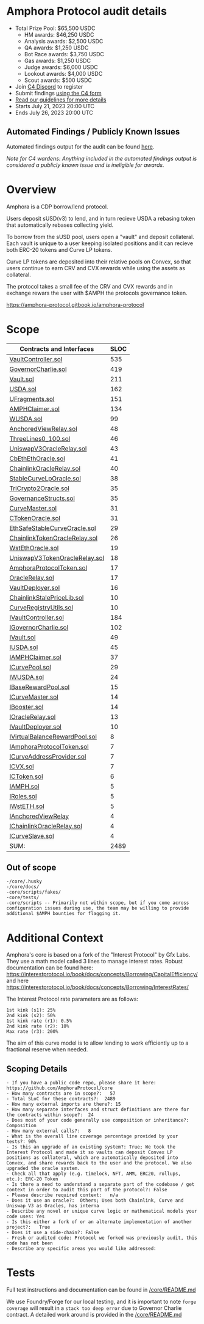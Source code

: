 # Amphora Protocol audit details
- Total Prize Pool: $65,500 USDC 
  - HM awards: $46,250 USDC 
  - Analysis awards: $2,500 USDC 
  - QA awards: $1,250 USDC 
  - Bot Race awards: $3,750 USDC 
  - Gas awards: $1,250 USDC 
  - Judge awards: $6,000 USDC 
  - Lookout awards: $4,000 USDC 
  - Scout awards: $500 USDC 
- Join [C4 Discord](https://discord.gg/code4rena) to register
- Submit findings [using the C4 form](https://code4rena.com/contests/2023-07-amphora-protocol/submit)
- [Read our guidelines for more details](https://docs.code4rena.com/roles/wardens)
- Starts July 21, 2023 20:00 UTC
- Ends July 26, 2023 20:00 UTC 

## Automated Findings / Publicly Known Issues

Automated findings output for the audit can be found [here](https://gist.github.com/thebrittfactor/0cfcacbd1366b927c268d0c41b86781b).

*Note for C4 wardens: Anything included in the automated findings output is considered a publicly known issue and is ineligible for awards.*

# Overview

Amphora is a CDP borrow/lend protocol.

Users deposit sUSD(v3) to lend, and in turn recieve USDA a rebasing token that automatically rebases collecting yield.

To borrow from the sUSD pool, users open a "vault" and deposit collateral. Each vault is unique to a user keeping isolated positions and it can recieve both ERC-20 tokens and Curve LP tokens.

Curve LP tokens are deposited into their relative pools on Convex, so that users continue to earn CRV and CVX rewards while using the assets as collateral.

The protocol takes a small fee of the CRV and CVX rewards and in exchange rewars the user with $AMPH the protocols governance token.

https://amphora-protocol.gitbook.io/amphora-protocol

# Scope

Contracts and Interfaces                                                                                                                                         | SLOC
---------------------------------------------------------------------------------------------------------------------------------------------------------------- | ----
[VaultController.sol](https://github.com/code-423n4/2023-07-amphora/blob/main/core/solidity/contracts/core/VaultController.sol)                                  | 535 
[GovernorCharlie.sol](https://github.com/code-423n4/2023-07-amphora/blob/main/core/solidity/contracts/governance/GovernorCharlie.sol)                            | 419  
[Vault.sol](https://github.com/code-423n4/2023-07-amphora/blob/main/core/solidity/contracts/core/Vault.sol)                                                      | 211
[USDA.sol](https://github.com/code-423n4/2023-07-amphora/blob/main/core/solidity/contracts/core/USDA.sol)                                                        | 162
[UFragments.sol](https://github.com/code-423n4/2023-07-amphora/blob/main/core/solidity/contracts/utils/UFragments.sol)                                           | 151 
[AMPHClaimer.sol](https://github.com/code-423n4/2023-07-amphora/blob/main/core/solidity/contracts/core/AMPHClaimer.sol)                                          | 134
[WUSDA.sol](https://github.com/code-423n4/2023-07-amphora/blob/main/core/solidity/contracts/core/WUSDA.sol)                                                      | 99  
[AnchoredViewRelay.sol](https://github.com/code-423n4/2023-07-amphora/blob/main/core/solidity/contracts/periphery/oracles/AnchoredViewRelay.sol)                 | 48  
[ThreeLines0_100.sol](https://github.com/code-423n4/2023-07-amphora/blob/main/core/solidity/contracts/utils/ThreeLines0_100.sol)                                 | 46  
[UniswapV3OracleRelay.sol](https://github.com/code-423n4/2023-07-amphora/blob/main/core/solidity/contracts/periphery/oracles/UniswapV3OracleRelay.sol)           | 43  
[CbEthEthOracle.sol](https://github.com/code-423n4/2023-07-amphora/blob/main/core/solidity/contracts/periphery/oracles/CbEthEthOracle.sol)                       | 41  
[ChainlinkOracleRelay.sol](https://github.com/code-423n4/2023-07-amphora/blob/main/core/solidity/contracts/periphery/oracles/ChainlinkOracleRelay.sol)           | 40  
[StableCurveLpOracle.sol](https://github.com/code-423n4/2023-07-amphora/blob/main/core/solidity/contracts/periphery/oracles/StableCurveLpOracle.sol)             | 38  
[TriCrypto2Oracle.sol](https://github.com/code-423n4/2023-07-amphora/blob/main/core/solidity/contracts/periphery/oracles/TriCrypto2Oracle.sol)                   | 35  
[GovernanceStructs.sol](https://github.com/code-423n4/2023-07-amphora/blob/main/core/solidity/contracts/utils/GovernanceStructs.sol)                             | 35  
[CurveMaster.sol](https://github.com/code-423n4/2023-07-amphora/blob/main/core/solidity/contracts/periphery/CurveMaster.sol)                                     | 31  
[CTokenOracle.sol](https://github.com/code-423n4/2023-07-amphora/blob/main/core/solidity/contracts/periphery/oracles/CTokenOracle.sol)                           | 31  
[EthSafeStableCurveOracle.sol](https://github.com/code-423n4/2023-07-amphora/blob/main/core/solidity/contracts/periphery/oracles/EthSafeStableCurveOracle.sol)   | 29  
[ChainlinkTokenOracleRelay.sol](https://github.com/code-423n4/2023-07-amphora/blob/main/core/solidity/contracts/periphery/oracles/ChainlinkTokenOracleRelay.sol) | 26  
[WstEthOracle.sol](https://github.com/code-423n4/2023-07-amphora/blob/main/core/solidity/contracts/periphery/oracles/WstEthOracle.sol)                           | 19  
[UniswapV3TokenOracleRelay.sol](https://github.com/code-423n4/2023-07-amphora/blob/main/core/solidity/contracts/periphery/oracles/UniswapV3TokenOracleRelay.sol) | 18  
[AmphoraProtocolToken.sol](https://github.com/code-423n4/2023-07-amphora/blob/main/core/solidity/contracts/governance/AmphoraProtocolToken.sol)                  | 17  
[OracleRelay.sol](https://github.com/code-423n4/2023-07-amphora/blob/main/core/solidity/contracts/periphery/oracles/OracleRelay.sol)                             | 17  
[VaultDeployer.sol](https://github.com/code-423n4/2023-07-amphora/blob/main/core/solidity/contracts/core/VaultDeployer.sol)                                      | 16  
[ChainlinkStalePriceLib.sol](https://github.com/code-423n4/2023-07-amphora/blob/main/core/solidity/contracts/periphery/oracles/ChainlinkStalePriceLib.sol)       | 10  
[CurveRegistryUtils.sol](https://github.com/code-423n4/2023-07-amphora/blob/main/core/solidity/contracts/periphery/oracles/CurveRegistryUtils.sol)               | 10
[IVaultController.sol](https://github.com/code-423n4/2023-07-amphora/blob/main/core/solidity/interfaces/core/IVaultController.sol)                               | 184
[IGovernorCharlie.sol](https://github.com/code-423n4/2023-07-amphora/blob/main/core/solidity/interfaces/governance/IGovernorCharlie.sol)                         | 102
[IVault.sol](https://github.com/code-423n4/2023-07-amphora/blob/main/core/solidity/interfaces/core/IVault.sol)                                                   | 49
[IUSDA.sol](https://github.com/code-423n4/2023-07-amphora/blob/main/core/solidity/interfaces/core/IUSDA.sol)                                                     | 45
[IAMPHClaimer.sol](https://github.com/code-423n4/2023-07-amphora/blob/main/core/solidity/interfaces/core/IAMPHClaimer.sol)                                       | 37
[ICurvePool.sol](https://github.com/code-423n4/2023-07-amphora/blob/main/core/solidity/interfaces/utils/ICurvePool.sol)                                          | 29
[IWUSDA.sol](https://github.com/code-423n4/2023-07-amphora/blob/main/core/solidity/interfaces/core/IWUSDA.sol)                                                   | 24
[IBaseRewardPool.sol](https://github.com/code-423n4/2023-07-amphora/blob/main/core/solidity/interfaces/utils/IBaseRewardPool.sol)                                | 15
[ICurveMaster.sol](https://github.com/code-423n4/2023-07-amphora/blob/main/core/solidity/interfaces/periphery/ICurveMaster.sol)                                  | 14
[IBooster.sol](https://github.com/code-423n4/2023-07-amphora/blob/main/core/solidity/interfaces/utils/IBooster.sol)                                              | 14
[IOracleRelay.sol](https://github.com/code-423n4/2023-07-amphora/blob/main/core/solidity/interfaces/periphery/IOracleRelay.sol)                                  | 13
[IVaultDeployer.sol](https://github.com/code-423n4/2023-07-amphora/blob/main/core/solidity/interfaces/core/IVaultDeployer.sol)                                   | 10
[IVirtualBalanceRewardPool.sol](https://github.com/code-423n4/2023-07-amphora/blob/main/core/solidity/interfaces/utils/IVirtualBalanceRewardPool.sol)            | 8
[IAmphoraProtocolToken.sol](https://github.com/code-423n4/2023-07-amphora/blob/main/core/solidity/interfaces/governance/IAmphoraProtocolToken.sol)               | 7
[ICurveAddressProvider.sol](https://github.com/code-423n4/2023-07-amphora/blob/main/core/solidity/interfaces/periphery/ICurveAddressesProvider.sol)              | 7
[ICVX.sol](https://github.com/code-423n4/2023-07-amphora/blob/main/core/solidity/interfaces/utils/ICVX.sol)                                                      | 7
[ICToken.sol](https://github.com/code-423n4/2023-07-amphora/blob/main/core/solidity/interfaces/periphery/ICToken.sol)                                            | 6
[IAMPH.sol](https://github.com/code-423n4/2023-07-amphora/blob/main/core/solidity/interfaces/governance/IAMPH.sol)                                               | 5
[IRoles.sol](https://github.com/code-423n4/2023-07-amphora/blob/main/core/solidity/interfaces/utils/IRoles.sol)                                                  | 5
[IWstETH.sol](https://github.com/code-423n4/2023-07-amphora/blob/main/core/solidity/interfaces/utils/IWStETH.sol)                                                | 5
[IAnchoredViewRelay](https://github.com/code-423n4/2023-07-amphora/blob/main/core/solidity/interfaces/periphery/IAnchoredViewRelay.sol)                          | 4
[IChainlinkOracleRelay.sol](https://github.com/code-423n4/2023-07-amphora/blob/main/core/solidity/interfaces/periphery/IChainlinkOracleRelay.sol)                | 4
[ICurveSlave.sol](https://github.com/code-423n4/2023-07-amphora/blob/main/core/solidity/interfaces/utils/ICurveSlave.sol)                                        | 4
SUM:                                                                                                                                                             | 2489

## Out of scope

```
-/core/.husky
-/core/docs/
-core/scripts/fakes/
-core/tests/
-core/scripts -- Primarily not within scope, but if you come across configuration issues during use, the team may be willing to provide additional $AMPH bounties for flagging it.
```

# Additional Context

Amphora's core is based on a fork of the "Interest Protocol" by Gfx Labs. They use a math model called 3 lines to manage interest rates. Robust documentation can be found here: https://interestprotocol.io/book/docs/concepts/Borrowing/CapitalEfficiency/ and here https://interestprotocol.io/book/docs/concepts/Borrowing/InterestRates/ 

The Interest Protocol rate parameters are as follows:

```
1st kink (s1): 25%
2nd kink (s2): 50%
1st kink rate (r1): 0.5%
2nd kink rate (r2): 10%
Max rate (r3): 200%
```

The aim of this curve model is to allow lending to work efficiently up to a fractional reserve when needed.

## Scoping Details 

```
- If you have a public code repo, please share it here: https://github.com/AmphoraProtocol/core 
- How many contracts are in scope?:   57
- Total SLoC for these contracts?:  2489
- How many external imports are there?: 15 
- How many separate interfaces and struct definitions are there for the contracts within scope?:  24
- Does most of your code generally use composition or inheritance?:  Composition
- How many external calls?:   8
- What is the overall line coverage percentage provided by your tests?: 90%
- Is this an upgrade of an existing system?: True; We took the Interest Protocol and made it so vaults can deposit Convex LP positions as collateral, which are automatically deposited into Convex, and share rewards back to the user and the protocol. We also upgraded the oracle system.
- Check all that apply (e.g. timelock, NFT, AMM, ERC20, rollups, etc.): ERC-20 Token
- Is there a need to understand a separate part of the codebase / get context in order to audit this part of the protocol?: False  
- Please describe required context:   n/a
- Does it use an oracle?:  Others; Uses both Chainlink, Curve and Uniswap V3 as Oracles, has interna
- Describe any novel or unique curve logic or mathematical models your code uses: Yes
- Is this either a fork of or an alternate implementation of another project?:   True
- Does it use a side-chain?: False
- Fresh or audited code: Protocol we forked was previously audit, this code has not been
- Describe any specific areas you would like addressed:
```

# Tests

Full test instructions and documentation can be found in [/core/README.md](https://github.com/code-423n4/2023-07-amphora/tree/main/core#code-coverage-unit-tests) 

We use Foundry/Forge for our local testing, and it is important to note `forge coverage` will result in a `stack too deep error` due to Governor Charlie contract. A detailed work around is provided in the [/core/README.md](https://github.com/code-423n4/2023-07-amphora/tree/main/core#code-coverage-unit-tests) 
